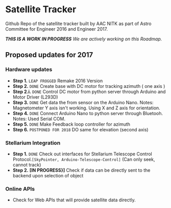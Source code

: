 Satellite Tracker
======

Github Repo of the satellite tracker built by AAC NITK as part of Astro Committee for Engineer 2016 and Engineer 2017.

_**THIS IS A WORK IN PROGRESS** We are actively working on this Roadmap._

## Proposed updates for 2017

### Hardware updates

* **Step 1.** `LEAP FROGGED` Remake 2016 Version  
* **Step 2.** `DONE` Create base with DC motor for tracking azimuth ( one axis )
* **Step 2.i.** `DONE` Control DC motor from python server through Arduino and Motor Driver (L293D)
* **Step 3.** `DONE` Get data the from sensor on the Arduino Nano.
Notes: Magnetometer Y axis isn't working. Using X and Z axis for orientation.
* **Step 4.** `DONE` Connect Arduino Nano to python server through Bluetooh. Notes: Used Serial COM.
* **Step 5.** `DONE` Make Feedback loop controller for azimuth
* **Step 6.** `POSTPONED FOR 2018` DO same for elevation (second axis)

### Stellarium Integration
* **Step 1.** `DONE` Check out interfaces for Stellarium Telescope
  Control Protocol.`[SkyPointer, Arduino-Telescope-Control]` (Can only seek, cannot track)
* **Step 2.** **[IN PROGRESS}]** Check if data can be directly sent to the backend upon selection of
  object

### Online APIs
* Check for Web APIs that will provide satellite data directly.
